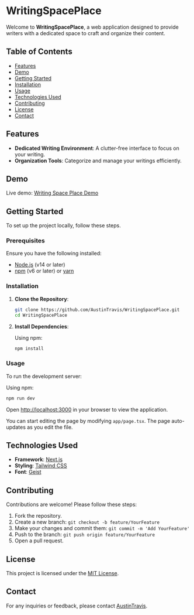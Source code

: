 # WritingSpacePlace

Welcome to **WritingSpacePlace**, a web application designed to provide writers with a dedicated space to craft and organize their content.

## Table of Contents

- [Features](#features)
- [Demo](#demo)
- [Getting Started](#getting-started)
- [Installation](#installation)
- [Usage](#usage)
- [Technologies Used](#technologies-used)
- [Contributing](#contributing)
- [License](#license)
- [Contact](#contact)

## Features

- **Dedicated Writing Environment**: A clutter-free interface to focus on your writing.
- **Organization Tools**: Categorize and manage your writings efficiently.

## Demo

Live demo: [Writing Space Place Demo](https://creative-write-3.vercel.app)

## Getting Started

To set up the project locally, follow these steps.

### Prerequisites

Ensure you have the following installed:

- [Node.js](https://nodejs.org/) (v14 or later)
- [npm](https://www.npmjs.com/) (v6 or later) or [yarn](https://yarnpkg.com/)

### Installation

1. **Clone the Repository**:

   ```bash
   git clone https://github.com/AustinTravis/WritingSpacePlace.git
   cd WritingSpacePlace
   ```

2. **Install Dependencies**:

   Using npm:

   ```bash
   npm install
   ```

### Usage

To run the development server:

Using npm:

```bash
npm run dev
```

Open [http://localhost:3000](http://localhost:3000) in your browser to view the application.

You can start editing the page by modifying `app/page.tsx`. The page auto-updates as you edit the file.

## Technologies Used

- **Framework**: [Next.js](https://nextjs.org/)
- **Styling**: [Tailwind CSS](https://tailwindcss.com/)
- **Font**: [Geist](https://vercel.com/design/geist)

## Contributing

Contributions are welcome! Please follow these steps:

1. Fork the repository.
2. Create a new branch: `git checkout -b feature/YourFeature`
3. Make your changes and commit them: `git commit -m 'Add YourFeature'`
4. Push to the branch: `git push origin feature/YourFeature`
5. Open a pull request.

## License

This project is licensed under the [MIT License](LICENSE).

## Contact

For any inquiries or feedback, please contact [AustinTravis](https://github.com/AustinTravis).
